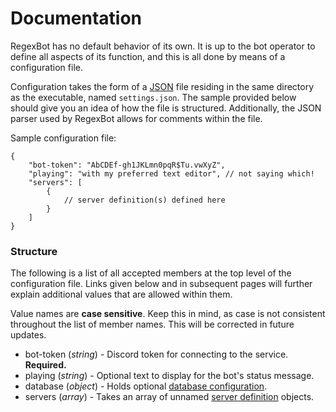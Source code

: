 # Documentation

RegexBot has no default behavior of its own. It is up to the bot operator to define all aspects of its function, and this is all done by means of a configuration file.

Configuration takes the form of a [JSON](https://json.org/) file residing in the same directory as the executable, named `settings.json`. The sample provided below should give you an idea of how the file is structured. Additionally, the JSON parser used by RegexBot allows for comments within the file.

Sample configuration file:
```
{
    "bot-token": "AbCDEf-gh1JKLmn0pqR$Tu.vwXyZ",
    "playing": "with my preferred text editor", // not saying which!
    "servers": [
        {
            // server definition(s) defined here
        }
    ]
}
```
### Structure
The following is a list of all accepted members at the top level of the configuration file. Links given below and in subsequent pages will further explain additional values that are allowed within them.

Value names are **case sensitive**. Keep this in mind, as case is not consistent throughout the list of member names. This will be corrected in future updates.

* bot-token (*string*) - Discord token for connecting to the service. **Required.**
* playing (*string*) - Optional text to display for the bot's status message.
* database (*object*) - Holds optional [database configuration](database.html).
* servers (*array*) - Takes an array of unnamed [server definition](serverdef.html) objects.